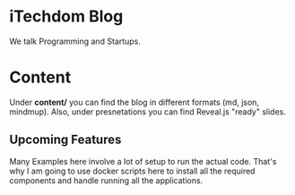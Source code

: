 # iTechdom Blog
We talk Programming and Startups.

# Content
Under **content/** you can find the blog in different formats (md, json, mindmup). Also, under presnetations you can find Reveal.js "ready" slides.

## Upcoming Features
Many Examples here involve a lot of setup to run the actual code. That's why I am going to use docker scripts here to install all the required components and handle running all the applications.


